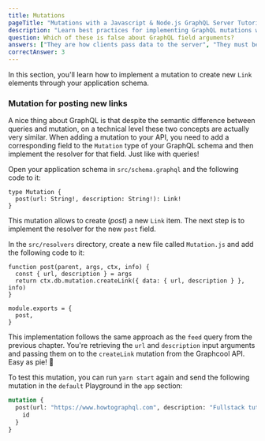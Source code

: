 ```yaml
---
title: Mutations
pageTitle: "Mutations with a Javascript & Node.js GraphQL Server Tutorial"
description: "Learn best practices for implementing GraphQL mutations with graphql-js, Javascript, Node.js & Express. Test your implementation in a GraphiQL Playground."
question: Which of these is false about GraphQL field arguments?
answers: ["They are how clients pass data to the server", "They must be included in the field schema definition", "They can be accessed inside resolvers", "Only mutation fields can have them"]
correctAnswer: 3
---
```


In this section, you'll learn how to implement a mutation to create new `Link` elements through your application schema.

### Mutation for posting new links

A nice thing about GraphQL is that despite the semantic difference between queries and mutation, on a technical level these two concepts are actually very similar. When adding a mutation to your API, you need to add a corresponding field to the `Mutation` type of your GraphQL schema and then implement the resolver for that field. Just like with queries!

<Instruction>

Open your application schema in `src/schema.graphql` and the following code to it:

```graphql(path=".../hackernews-node/src/schema/index.js")
type Mutation {
  post(url: String!, description: String!): Link!
}
```

</Instruction>

This mutation allows to create (_post_) a new `Link` item. The next step is to implement the resolver for the new `post` field.

<Instruction>

In the `src/resolvers` directory, create a new file called `Mutation.js` and add the following code to it:

```js(path=".../hackernews-node/src/resolvers/Mutation.js")
function post(parent, args, ctx, info) {
  const { url, description } = args
  return ctx.db.mutation.createLink({ data: { url, description } }, info)
}

module.exports = {
  post,
}
```

</Instruction>

This implementation follows the same approach as the `feed` query from the previous chapter. You're retrieving the `url` and `description` input arguments and passing them on to the `createLink` mutation from the Graphcool API. Easy as pie! 🍰

To test this mutation, you can run `yarn start` again and send the following mutation in the `default` Playground in the `app` section:

```graphql
mutation {
  post(url: "https://www.howtographql.com", description: "Fullstack tutorial website for GraphQL" {
    id
  }
}
```

